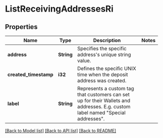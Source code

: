 # ListReceivingAddressesRi

## Properties

Name | Type | Description | Notes
------------ | ------------- | ------------- | -------------
**address** | **String** | Specifies the specific address's unique string value. | 
**created_timestamp** | **i32** | Defines the specific UNIX time when the deposit address was created. | 
**label** | **String** | Represents a custom tag that customers can set up for their Wallets and addresses. E.g. custom label named \"Special addresses\". | 

[[Back to Model list]](../README.md#documentation-for-models) [[Back to API list]](../README.md#documentation-for-api-endpoints) [[Back to README]](../README.md)


